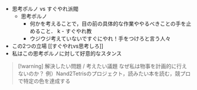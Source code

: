 - 思考ポルノ vs すぐやれ派閥
	- 思考ポルノ
		- 何かを考えることで，目の前の具体的な作業ややるべきことの手を止めること．
k	- すぐやれ教
		- ウジウジ考えていないですぐにやれ！手をつけろと言う人々
- この2つの立場 [[すぐやれvs思考しろ]]
- 私はこの思考ポルノに対して好意的なスタンス

> [!warning] 解決したい問題 / 考えたい議題
> なぜ私は物事を計画的に行えないのか？
> 例）Nand2Tetrisのプロジェクト，読みたい本を読む，競プロで特定の色を達成する
